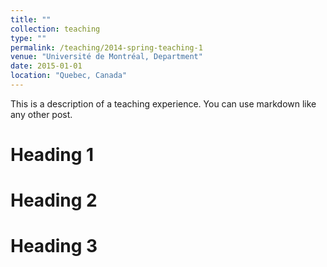 ```yaml
---
title: ""
collection: teaching
type: ""
permalink: /teaching/2014-spring-teaching-1
venue: "Université de Montréal, Department"
date: 2015-01-01
location: "Quebec, Canada"
---
```


This is a description of a teaching experience. You can use markdown like any other post.

Heading 1
======

Heading 2
======

Heading 3
======

<!--
---
title: ""
collection: teaching
type: "Undergraduate course"
permalink: /teaching/2014-spring-teaching-1
venue: ""
date: 2014-01-01
location: "Montreal, Canada"
---



  <div class="col-md-12">
    <h5> <strong>Lecturer, </strong> <a href="https://sceco.umontreal.ca/english/home/">University of Montreal</a></h5>
    <ul> 
     <li> Introduction to Economics: Fall (2020), Fall (2022), Fall (2023) </li>
     <li> Economic Data Analysis: Winter (2021) </li> </ul>
   </div>
   
  <div class="col-md-12">
   <h5> <strong> Teaching Assistant, </strong>  <a href="https://sceco.umontreal.ca/english/home/">University of Montreal</a></h5>
   <ul>  
     <li>  Introduction to Macroeconomics:  Summer (2019), Winter (2022), Summer (2022) </li> 
     <li>  Economics Principles:  Summer (2019), Fall (2020), Winter (2021), Winter (2023) </li> 
     <li> Mathematics for Economics Analysis I: Fall (2021), Fall (2023) </li>   
     <li> Mathematics for Economics Analysis II: Fall (2019), Summer (2021),  Winter (2022) </li>
     <li> Econometrics, Winter (2024) </li> 
     <li> Macroeconomics Workshop, Summer (2024) </li> </ul>
   </div>



---
layout: archive
title: "CV"
permalink: /teaching/2014-spring-teaching-1/
author_profile: false
---

{% include base_path %}


Lecturer, University of Montreal
======
* Introduction to Macroeconomics:  Summer (2019), Winter (2022), Summer (2022)

  
* M.S. in Economics and Statistics, ENSAE Senegal, 2018

 -->
